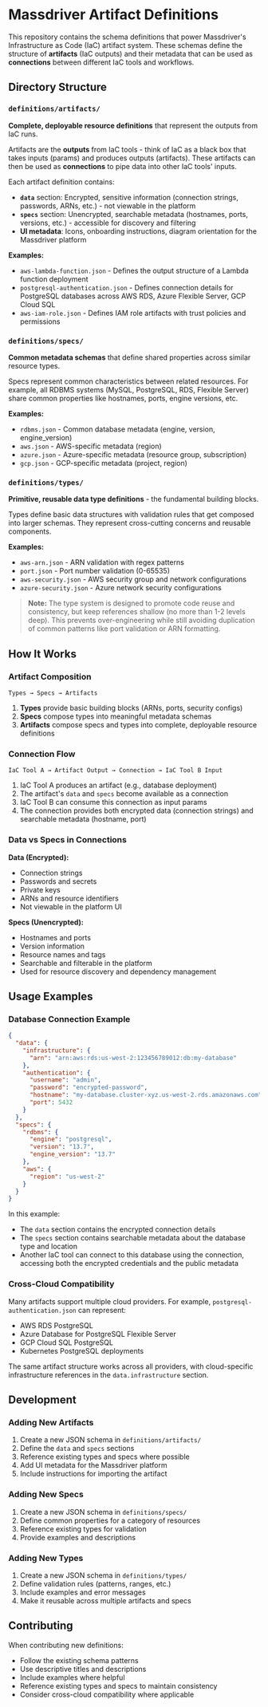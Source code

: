 # Massdriver Artifact Definitions

This repository contains the schema definitions that power Massdriver's Infrastructure as Code (IaC) artifact system. These schemas define the structure of **artifacts** (IaC outputs) and their metadata that can be used as **connections** between different IaC tools and workflows.

## Directory Structure

### `definitions/artifacts/`
**Complete, deployable resource definitions** that represent the outputs from IaC runs.

Artifacts are the **outputs** from IaC tools - think of IaC as a black box that takes inputs (params) and produces outputs (artifacts). These artifacts can then be used as **connections** to pipe data into other IaC tools' inputs.

Each artifact definition contains:
- **`data`** section: Encrypted, sensitive information (connection strings, passwords, ARNs, etc.) - not viewable in the platform
- **`specs`** section: Unencrypted, searchable metadata (hostnames, ports, versions, etc.) - accessible for discovery and filtering
- **UI metadata**: Icons, onboarding instructions, diagram orientation for the Massdriver platform

**Examples:**
- `aws-lambda-function.json` - Defines the output structure of a Lambda function deployment
- `postgresql-authentication.json` - Defines connection details for PostgreSQL databases across AWS RDS, Azure Flexible Server, GCP Cloud SQL
- `aws-iam-role.json` - Defines IAM role artifacts with trust policies and permissions

### `definitions/specs/`
**Common metadata schemas** that define shared properties across similar resource types.

Specs represent common characteristics between related resources. For example, all RDBMS systems (MySQL, PostgreSQL, RDS, Flexible Server) share common properties like hostnames, ports, engine versions, etc.

**Examples:**
- `rdbms.json` - Common database metadata (engine, version, engine_version)
- `aws.json` - AWS-specific metadata (region)
- `azure.json` - Azure-specific metadata (resource group, subscription)
- `gcp.json` - GCP-specific metadata (project, region)

### `definitions/types/`
**Primitive, reusable data type definitions** - the fundamental building blocks.

Types define basic data structures with validation rules that get composed into larger schemas. They represent cross-cutting concerns and reusable components.

**Examples:**
- `aws-arn.json` - ARN validation with regex patterns
- `port.json` - Port number validation (0-65535)
- `aws-security.json` - AWS security group and network configurations
- `azure-security.json` - Azure network security configurations

> **Note:** The type system is designed to promote code reuse and consistency, but keep references shallow (no more than 1-2 levels deep). This prevents over-engineering while still avoiding duplication of common patterns like port validation or ARN formatting.

## How It Works

### Artifact Composition
```
Types → Specs → Artifacts
```

1. **Types** provide basic building blocks (ARNs, ports, security configs)
2. **Specs** compose types into meaningful metadata schemas
3. **Artifacts** compose specs and types into complete, deployable resource definitions

### Connection Flow
```
IaC Tool A → Artifact Output → Connection → IaC Tool B Input
```

1. IaC Tool A produces an artifact (e.g., database deployment)
2. The artifact's `data` and `specs` become available as a connection
3. IaC Tool B can consume this connection as input params
4. The connection provides both encrypted data (connection strings) and searchable metadata (hostname, port)

### Data vs Specs in Connections

**Data (Encrypted):**
- Connection strings
- Passwords and secrets
- Private keys
- ARNs and resource identifiers
- Not viewable in the platform UI

**Specs (Unencrypted):**
- Hostnames and ports
- Version information
- Resource names and tags
- Searchable and filterable in the platform
- Used for resource discovery and dependency management

## Usage Examples

### Database Connection Example
```json
{
  "data": {
    "infrastructure": {
      "arn": "arn:aws:rds:us-west-2:123456789012:db:my-database"
    },
    "authentication": {
      "username": "admin",
      "password": "encrypted-password",
      "hostname": "my-database.cluster-xyz.us-west-2.rds.amazonaws.com",
      "port": 5432
    }
  },
  "specs": {
    "rdbms": {
      "engine": "postgresql",
      "version": "13.7",
      "engine_version": "13.7"
    },
    "aws": {
      "region": "us-west-2"
    }
  }
}
```

In this example:
- The `data` section contains the encrypted connection details
- The `specs` section contains searchable metadata about the database type and location
- Another IaC tool can connect to this database using the connection, accessing both the encrypted credentials and the public metadata

### Cross-Cloud Compatibility
Many artifacts support multiple cloud providers. For example, `postgresql-authentication.json` can represent:
- AWS RDS PostgreSQL
- Azure Database for PostgreSQL Flexible Server
- GCP Cloud SQL PostgreSQL
- Kubernetes PostgreSQL deployments

The same artifact structure works across all providers, with cloud-specific infrastructure references in the `data.infrastructure` section.

## Development

### Adding New Artifacts
1. Create a new JSON schema in `definitions/artifacts/`
2. Define the `data` and `specs` sections
3. Reference existing types and specs where possible
4. Add UI metadata for the Massdriver platform
5. Include instructions for importing the artifact

### Adding New Specs
1. Create a new JSON schema in `definitions/specs/`
2. Define common properties for a category of resources
3. Reference existing types for validation
4. Provide examples and descriptions

### Adding New Types
1. Create a new JSON schema in `definitions/types/`
2. Define validation rules (patterns, ranges, etc.)
3. Include examples and error messages
4. Make it reusable across multiple artifacts and specs

## Contributing

When contributing new definitions:
- Follow the existing schema patterns
- Use descriptive titles and descriptions
- Include examples where helpful
- Reference existing types and specs to maintain consistency
- Consider cross-cloud compatibility where applicable
